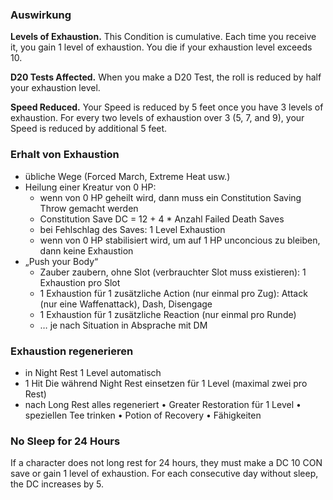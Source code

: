 
### Auswirkung

**Levels of Exhaustion.** This Condition is cumulative. Each time you receive it, you gain 1 level of exhaustion. You die if your exhaustion level exceeds 10.

**D20 Tests Affected.** When you make a D20 Test, the roll is reduced by half your exhaustion level.

**Speed Reduced.** Your Speed is reduced by 5 feet once you have 3 levels of exhaustion. For every two levels of exhaustion over 3 (5, 7, and 9), your Speed is reduced by additional 5 feet.


### Erhalt von Exhaustion
<div class="listNoGap"></div>

- übliche Wege (Forced March, Extreme Heat usw.)
- Heilung einer Kreatur von 0 HP:
  - wenn von 0 HP geheilt wird, dann muss ein Constitution Saving Throw gemacht werden
  - Constitution Save DC = 12 + 4 * Anzahl Failed Death Saves
  - bei Fehlschlag des Saves: 1 Level Exhaustion
  - wenn von 0 HP stabilisiert wird, um auf 1 HP unconcious zu bleiben, dann keine Exhaustion
- „Push your Body“
  - Zauber zaubern, ohne Slot (verbrauchter Slot muss existieren): 1 Exhaustion pro Slot
  - 1 Exhaustion für 1 zusätzliche Action (nur einmal pro Zug): Attack (nur eine Waffenattack), Dash, Disengage
  - 1 Exhaustion für 1 zusätzliche Reaction (nur einmal pro Runde)
  - … je nach Situation in Absprache mit DM



### Exhaustion regenerieren
<div class="listNoGap"></div>

- in Night Rest 1 Level automatisch
- 1 Hit Die während Night Rest einsetzen für 1 Level (maximal zwei pro Rest)
- nach Long Rest alles regeneriert
•	Greater Restoration für 1 Level
•	speziellen Tee trinken
•	Potion of Recovery
•	Fähigkeiten



### No Sleep for 24 Hours
If a character does not long rest for 24 hours, they must make a DC 10 CON save or gain 1 level of exhaustion. For each consecutive day without sleep, the DC increases by 5.
